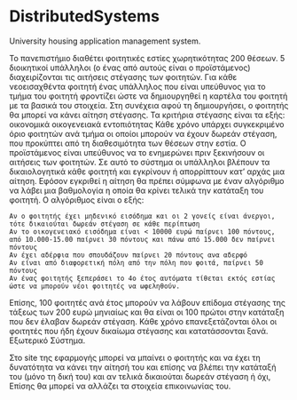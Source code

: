 # DistributedSystems
University housing application management system.

Το πανεπιστήμιο διαθέτει φοιτητικές εστίες χωρητικότητας 200 θέσεων. 5 διοικητικοί υπάλληλοι (ο ένας από αυτούς είναι ο προϊστάμενος) διαχειρίζονται τις αιτήσεις στέγασης των φοιτητών.
Για κάθε νεοεισαχθέντα φοιτητή ένας υπάλληλος που είναι υπεύθυνος για το τμήμα του φοιτητή φροντίζει ώστε να δημιουργηθεί η καρτέλα του φοιτητή με τα βασικά του στοιχεία. Στη συνέχεια αφού τη δημιουργήσει, ο φοιτητής θα μπορεί να κάνει αίτηση στέγασης.
Τα κριτήρια στέγασης είναι τα εξής:
	οικονομικά
	οικογενειακά
	εντοπιότητας
Κάθε χρόνο υπάρχει συγκεκριμένο όριο φοιτητών ανά τμήμα οι οποίοι μπορούν να έχουν δωρεάν στέγαση, που προκύπτει από τη διαθεσιμότητα των θέσεων στην εστία. Ο προϊστάμενος είναι υπεύθυνος να το ενημερώνει πριν ξεκινήσουν οι αιτήσεις των φοιτητών. Σε αυτό το σύστημα οι υπάλληλοι βλέπουν τα δικαιολογητικά κάθε φοιτητή και εγκρίνουν ή απορρίπτουν κατ’ αρχάς μια αίτηση. Εφόσον εγκριθεί η αίτηση θα πρέπει σύμφωνα με έναν αλγόριθμο να λάβει μια βαθμολογία η οποία θα κρίνει τελικά την κατάταξη του φοιτητή.  Ο αλγόριθμος είναι ο εξής:

	Αν ο φοιτητής έχει μηδενικό εισόδημα και οι 2 γονείς είναι άνεργοι, τότε δικαιούται δωρεάν στέγαση σε κάθε περίπτωση
	Αν το οικογενειακό εισόδημα είναι < 10000 ευρώ παίρνει 100 πόντους, από 10.000-15.00 παίρνει 30 πόντους και πάνω από 15.000 δεν παίρνει πόντους
	Αν έχει αδέρφια που σπουδάζουν παίρνει 20 πόντους ανα αδερφό
	Αν είναι από διαφορετική πόλη από την πόλη που φοιτά, παίρνει 50 πόντους
	Αν ένας φοιτητής ξεπεράσει το 4ο έτος αυτόματα τίθεται εκτός εστίας ώστε να μπορούν νέοι φοιτητές να ωφεληθούν.
	
Επίσης, 100 φοιτητές ανά έτος μπορούν να λάβουν επίδομα στέγασης της τάξεως των 200 ευρώ μηνιαίως και θα είναι οι 100 πρώτοι στην κατάταξη που δεν έλαβαν δωρεάν στέγαση.
Κάθε χρόνο επανεξετάζονται όλοι οι φοιτητές που ήδη έχουν δικαίωμα στέγασης και κατατάσσονται ξανά.
Εξωτερικό Σύστημα.

Στο site της εφαρμογής μπορεί να μπαίνει ο φοιτητής και να έχει τη δυνατότητα να κάνει την αίτησή του και επίσης να βλέπει την κατάταξή του (μόνο τη δική του) και αν τελικά δικαιούται δωρεάν στέγαση ή όχι, Επίσης θα μπορεί να αλλάζει τα στοιχεία επικοινωνίας του.





